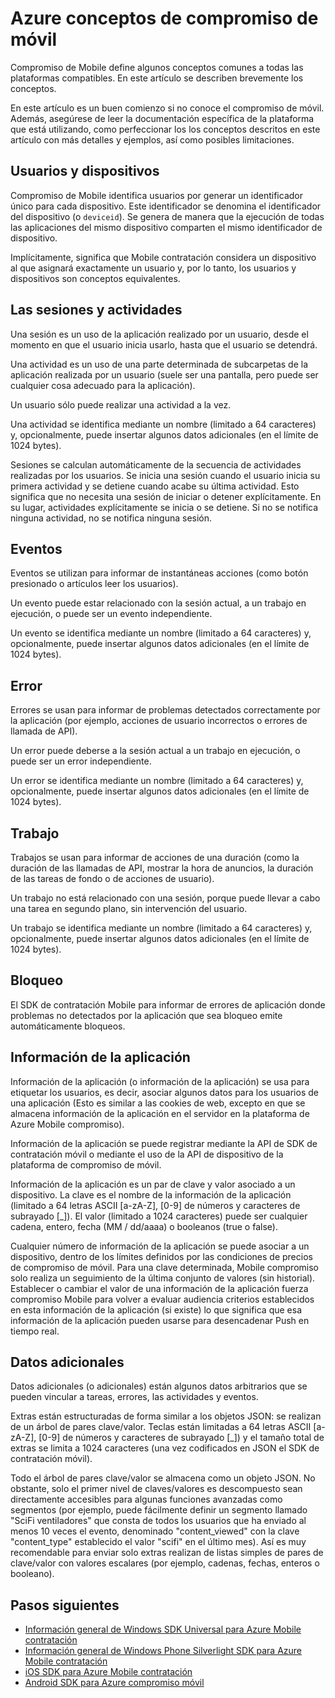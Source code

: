 <properties
    pageTitle="Conceptos de contratación móvil | Microsoft Azure"
    description="Azure conceptos de compromiso de móvil"
    services="mobile-engagement"
    documentationCenter="mobile"
    authors="piyushjo"
    manager="dwrede"
    editor="" />

<tags
    ms.service="mobile-engagement"
    ms.workload="mobile"
    ms.tgt_pltfrm="mobile-android"
    ms.devlang="na"
    ms.topic="get-started-article"
    ms.date="08/19/2016"
    ms.author="piyushjo" />

# <a name="azure-mobile-engagement-concepts"></a>Azure conceptos de compromiso de móvil

Compromiso de Mobile define algunos conceptos comunes a todas las plataformas compatibles. En este artículo se describen brevemente los conceptos.

En este artículo es un buen comienzo si no conoce el compromiso de móvil. Además, asegúrese de leer la documentación específica de la plataforma que está utilizando, como perfeccionar los los conceptos descritos en este artículo con más detalles y ejemplos, así como posibles limitaciones.

## <a name="devices-and-users"></a>Usuarios y dispositivos
Compromiso de Mobile identifica usuarios por generar un identificador único para cada dispositivo. Este identificador se denomina el identificador del dispositivo (o `deviceid`). Se genera de manera que la ejecución de todas las aplicaciones del mismo dispositivo comparten el mismo identificador de dispositivo.

Implícitamente, significa que Mobile contratación considera un dispositivo al que asignará exactamente un usuario y, por lo tanto, los usuarios y dispositivos son conceptos equivalentes.

## <a name="sessions-and-activities"></a>Las sesiones y actividades
Una sesión es un uso de la aplicación realizado por un usuario, desde el momento en que el usuario inicia usarlo, hasta que el usuario se detendrá.

Una actividad es un uso de una parte determinada de subcarpetas de la aplicación realizada por un usuario (suele ser una pantalla, pero puede ser cualquier cosa adecuado para la aplicación).

Un usuario sólo puede realizar una actividad a la vez.

Una actividad se identifica mediante un nombre (limitado a 64 caracteres) y, opcionalmente, puede insertar algunos datos adicionales (en el límite de 1024 bytes).

Sesiones se calculan automáticamente de la secuencia de actividades realizadas por los usuarios. Se inicia una sesión cuando el usuario inicia su primera actividad y se detiene cuando acabe su última actividad. Esto significa que no necesita una sesión de iniciar o detener explícitamente. En su lugar, actividades explícitamente se inicia o se detiene. Si no se notifica ninguna actividad, no se notifica ninguna sesión.

## <a name="events"></a>Eventos
Eventos se utilizan para informar de instantáneas acciones (como botón presionado o artículos leer los usuarios).

Un evento puede estar relacionado con la sesión actual, a un trabajo en ejecución, o puede ser un evento independiente.

Un evento se identifica mediante un nombre (limitado a 64 caracteres) y, opcionalmente, puede insertar algunos datos adicionales (en el límite de 1024 bytes).

## <a name="error"></a>Error
Errores se usan para informar de problemas detectados correctamente por la aplicación (por ejemplo, acciones de usuario incorrectos o errores de llamada de API).

Un error puede deberse a la sesión actual a un trabajo en ejecución, o puede ser un error independiente.

Un error se identifica mediante un nombre (limitado a 64 caracteres) y, opcionalmente, puede insertar algunos datos adicionales (en el límite de 1024 bytes).

## <a name="job"></a>Trabajo
Trabajos se usan para informar de acciones de una duración (como la duración de las llamadas de API, mostrar la hora de anuncios, la duración de las tareas de fondo o de acciones de usuario).

Un trabajo no está relacionado con una sesión, porque puede llevar a cabo una tarea en segundo plano, sin intervención del usuario.

Un trabajo se identifica mediante un nombre (limitado a 64 caracteres) y, opcionalmente, puede insertar algunos datos adicionales (en el límite de 1024 bytes).

## <a name="crash"></a>Bloqueo
El SDK de contratación Mobile para informar de errores de aplicación donde problemas no detectados por la aplicación que sea bloqueo emite automáticamente bloqueos.

## <a name="application-information"></a>Información de la aplicación
Información de la aplicación (o información de la aplicación) se usa para etiquetar los usuarios, es decir, asociar algunos datos para los usuarios de una aplicación (Esto es similar a las cookies de web, excepto en que se almacena información de la aplicación en el servidor en la plataforma de Azure Mobile compromiso).

Información de la aplicación se puede registrar mediante la API de SDK de contratación móvil o mediante el uso de la API de dispositivo de la plataforma de compromiso de móvil.

Información de la aplicación es un par de clave y valor asociado a un dispositivo. La clave es el nombre de la información de la aplicación (limitado a 64 letras ASCII [a-zA-Z], [0-9] de números y caracteres de subrayado [_]). El valor (limitado a 1024 caracteres) puede ser cualquier cadena, entero, fecha (MM / dd/aaaa) o booleanos (true o false).

Cualquier número de información de la aplicación se puede asociar a un dispositivo, dentro de los límites definidos por las condiciones de precios de compromiso de móvil. Para una clave determinada, Mobile compromiso solo realiza un seguimiento de la última conjunto de valores (sin historial). Establecer o cambiar el valor de una información de la aplicación fuerza compromiso Mobile para volver a evaluar audiencia criterios establecidos en esta información de la aplicación (si existe) lo que significa que esa información de la aplicación pueden usarse para desencadenar Push en tiempo real.

## <a name="extra-data"></a>Datos adicionales
Datos adicionales (o adicionales) están algunos datos arbitrarios que se pueden vincular a tareas, errores, las actividades y eventos.

Extras están estructuradas de forma similar a los objetos JSON: se realizan de un árbol de pares clave/valor. Teclas están limitadas a 64 letras ASCII [a-zA-Z], [0-9] de números y caracteres de subrayado [_]) y el tamaño total de extras se limita a 1024 caracteres (una vez codificados en JSON el SDK de contratación móvil).

Todo el árbol de pares clave/valor se almacena como un objeto JSON. No obstante, solo el primer nivel de claves/valores es descompuesto sean directamente accesibles para algunas funciones avanzadas como segmentos (por ejemplo, puede fácilmente definir un segmento llamado "SciFi ventiladores" que consta de todos los usuarios que ha enviado al menos 10 veces el evento, denominado "content_viewed" con la clave "content_type" establecido el valor "scifi" en el último mes). Así es muy recomendable para enviar solo extras realizan de listas simples de pares de clave/valor con valores escalares (por ejemplo, cadenas, fechas, enteros o booleano).

## <a name="next-steps"></a>Pasos siguientes

- [Información general de Windows SDK Universal para Azure Mobile contratación](mobile-engagement-windows-store-sdk-overview.md)
- [Información general de Windows Phone Silverlight SDK para Azure Mobile contratación](mobile-engagement-windows-phone-sdk-overview.md)
- [iOS SDK para Azure Mobile contratación](mobile-engagement-ios-sdk-overview.md)
- [Android SDK para Azure compromiso móvil](mobile-engagement-android-sdk-overview.md)
